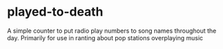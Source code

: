 # played-to-death
A simple counter to put radio play numbers to song names throughout the day. Primarily for use in ranting about pop stations overplaying music
